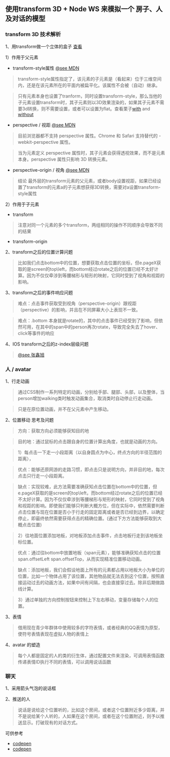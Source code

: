使用transform 3D + Node WS 来模拟一个 房子、人及对话的模型
------------

### transform 3D 技术解析

1、用transform做一个立体的盒子 [查看](room.html)

1）作用于父元素

* transform-style属性 [@see MDN](https://developer.mozilla.org/zh-CN/docs/Web/CSS/transform-style)

> transform-style属性指定了，该元素的子元素是（看起来）位于三维空间内，还是在该元素所在的平面内被扁平化。该属性不会被（自动）继承。

> 只有元素本身也设置了tranform，同时设置transform-style，那么当他的子元素设置transform时，其子元素则以3D效果渲染的，如果其子元素不需要3d转换，则不需要设置，或者可以设置为flat。查看栗子[with](http://codepen.io/FredWe/pen/oXoRZa) and [without](http://codepen.io/FredWe/pen/doZEvQ)

* perspective / 视距 [@see MDN](https://developer.mozilla.org/zh-CN/docs/Web/CSS/perspective)

> 目前浏览器都不支持 perspective 属性。Chrome 和 Safari 支持替代的 -webkit-perspective 属性。

> 当为元素定义 perspective 属性时，其子元素会获得透视效果，而不是元素本身。perspective 属性只影响 3D 转换元素。

* perspective-origin / 视角 [@see MDN](https://developer.mozilla.org/zh-CN/docs/Web/CSS/perspective-origin)

> 结论 最外层的transform元素的父元素，或者body设置视距，如果已经设置了transform的元素a的子元素想获得3D转换，需要对a设置transform-style属性


2）作用于子元素

* transform

> 注意对同一个元素的多个transform，两组相同的操作不同顺序会导致不同的结果

* transform-origin


2、transform之后的位置计算问题

> 比如我们点击bottom中的位置，想要获取点击位置的坐标，但e.pageX获取的是screen的top\left，而bottom经过rotate之后的位置已经不太好计算。因为不仅仅牵涉到等腰梯形与矩形的映射，它同时受到了视角和视距的影响。

3、transform之后的事件响应问题

> 难点：点击事件获取受到视角（perspective-origin）跟视距（perspective）的影响，并且在不同屏幕大小上表现不一致。

> 难点：.bottom 本身就是rotate的，其中的点击事件已经受到了影响，但依然可用，在其中的span中的person再次rotate，导致完全失去了hover、click等事件的响应

4、IOS transform之后的z-index层级问题

> [@see 张鑫旭](http://www.zhangxinxu.com/wordpress/2016/08/safari-3d-transform-z-index/)

### 人 / avatar

1、行走动画

> 通过CSS制作一系列特定的动画，分别给手部、腿部、头部，以及整体，当person增加walking类时触发动画集合，取消类时自动停止行走动画。

> 只是在原位置动画，并不在父元素中产生移动。

2、位置移动 思考及问题

> 方向：获取方向必须能够获知目的地

> 目的地：通过鼠标的点击跟自身的位置计算出角度，也就是动画的方向。

> 1）每点击一下走一小段距离（以自身圆点为中心，终点方向的半径范围的距离），

> 优点：能够还原网游的走路习惯，即点击只是说明方向，并非目的地，每次点击只行走一小段距离。

> 缺点：实现较难，此方法需要准确获知点击位置在bottom中的位置，但e.pageX获取的是screen的top\left，而bottom经过rotate之后的位置已经不太好计算。因为不仅仅牵涉到等腰梯形与矩形的映射，它同时受到了视角和视距的影响。即使我们能够只判断大概方位，但在实际中，依然需要判断点击位置与现在位置是否小于行走的固定距离或者是否已经到边界，以确定停止，即最终依然需要获得点击的精确位置。(通过下方方法能够获取到大概点击位置)

> 2）往地面位置添加地板，对地板添加点击事件，点击地板行走到该地板坐标位置。

> 优点：通过往bottom中放置地板（span元素），能够准确获知点击的位置span.offsetLeft span.offsetTop，从而实现精准位置移动动画。

> 缺点：添加地板，我们会假设地面上所有的元素都占用以地板大小为单位的位置，比如一个物体占用了该位置，其他物品就无法去到这个位置，按照直接运动过去的动画方法，如果中间有间隔，也会直接穿过去。除非后期做路线计算。

> 3）通过单独的方向控制按钮来控制上下左右移动，变量存储每个人的位置。

3、表情

> 借用现在青少年群体中使用较多的字符表情，或者经典的QQ表情为原型，使符号表情表现在虚拟人物的表情上

4、avatar 的塑造

> 每个人都是固定的人的类的衍生体，通过配置文件来渲染，可调用表情函数传递表情ID执行不同的表情，可以调用说话函数


### 聊天

1、采用箭头气泡的说话框

2、推送的人

> 说话是说给这个位置听的，比如这个房间，或者这个位置附近多少距离，并不是说给某个人听的，人如果在这个房间，或者在这个位置附近，则予以推送显示。打破现有的对话方式。

可供参考

* [codepen](http://codepen.io/johan-tirholm/pen/qbzXjV)
* [codepen](http://codepen.io/karimmaassen/pen/GJtDf)